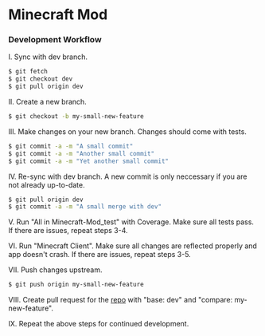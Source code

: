 # Minecraft Mod

### Development Workflow

I. Sync with dev branch.

```sh
$ git fetch
$ git checkout dev
$ git pull origin dev
```

II. Create a new branch.

```sh
$ git checkout -b my-small-new-feature
```

III. Make changes on your new branch. Changes should come with tests.

```sh
$ git commit -a -m "A small commit"
$ git commit -a -m "Another small commit"
$ git commit -a -m "Yet another small commit"
```

IV. Re-sync with dev branch. A new commit is only neccessary if you are not already up-to-date.

```sh
$ git pull origin dev
$ git commit -a -m "A small merge with dev"
```

V. Run "All in Minecraft-Mod_test" with Coverage. Make sure all tests pass. If there are issues, repeat steps 3-4.

VI. Run "Minecraft Client". Make sure all changes are reflected properly and app doesn't crash. If there are issues, repeat steps 3-5.


VII. Push changes upstream.
```sh
$ git push origin my-small-new-feature
```

VIII. Create pull request for the [repo][git-repo-url] with "base: dev" and "compare: my-new-feature".

IX. Repeat the above steps for continued development.

[//]: # (These reference links get stripped out and shouldn't be seen.)

   [git-repo-url]: <https://github.com/tanvirt/Minecraft-Mod>
